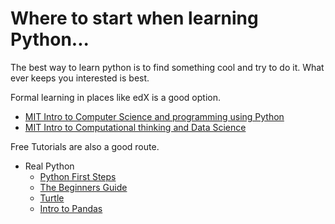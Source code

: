# Where to start when learning Python... 

The best way to learn python is to find something cool and try to do it.  What ever keeps you interested is best.

Formal learning in places like edX is a good option.
- [MIT Intro to Computer Science and programming using Python](https://www.edx.org/learn/computer-science/massachusetts-institute-of-technology-introduction-to-computer-science-and-programming-using-python)
- [MIT Intro to Computational thinking and Data Science](https://www.edx.org/course/introduction-to-computational-thinking-and-data-4)

Free Tutorials are also a good route.
- Real Python
	- [Python First Steps](https://realpython.com/python-first-steps/)
	- [The Beginners Guide](https://realpython.com/tutorials/basics/)
	- [Turtle](https://realpython.com/beginners-guide-python-turtle/)
	- [Intro to Pandas](https://realpython.com/pandas-python-explore-dataset/)
